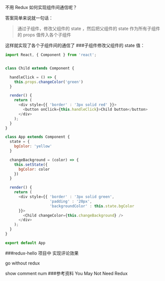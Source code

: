 不用 Redux 如何实现组件间通信呢？

答案简单来说就一句话：
>通过子组件，修改父组件的 state ，然后把父组件的 state 作为所有子组件的 props 值传入各个子组件

这样就实现了各个子组件间的通信了
###子组件修改父组件的 state 值：
```js
import React, { Component } from 'react';


class Child extends Component {

  handleClick = () => {
    this.props.changeColor('green')
  }

  render() {
    return (
      <div style={{ 'border' : '3px solid red' }}>
        <button onClick={this.handleClick}>Child button</button>
      </div>
    );
  }
}

class App extends Component {
  state = {
    bgColor: 'yellow'
  }

  changeBackground = (color) => {
    this.setState({
      bgColor: color
    })
  }

  render() {
    return (
      <div style={{ 'border' : '3px solid green',
                    'padding' : '20px',
                    'backgroundColor' : this.state.bgColor
      }}>
        <Child changeColor={this.changeBackground} />
      </div>
    );
  }
}

export default App
```
###redux-hello 项目中
实现评论效果

go without redux

show comment num
###参考资料
You May Not Need Redux
